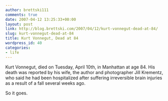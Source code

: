 ```yaml
---
author: brettski111
comments: true
date: 2007-04-12 13:25:33+00:00
layout: post
link: http://blog.brettski.com/2007/04/12/kurt-vonnegut-dead-at-84/
slug: kurt-vonnegut-dead-at-84
title: Kurt Vonnegut, Dead at 84
wordpress_id: 40
categories:
- life
---
```


Kurt Vonnegut, died on Tuesday, April 10th, in Manhattan at age 84.  His death was reported by his wife, the author and photographer Jill Krementz, who said he had been hospitalized after suffering irreversible brain injuries as a result of a fall several weeks ago.

So it goes.
